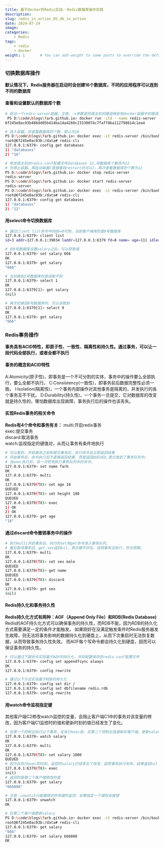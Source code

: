 ```yaml
---
title: 基于Docker的Redis实战--Redis数据库操作实践
description:
slug: redis_in_action_05_db_in_action
date: 2024-07-24
image: 
categories:
    - Redis
tags:
    - redis
    - docker
weight: 1       # You can add weight to some posts to override the default sorting (date descending)
---
```



### 切换数据库操作
**默认情况下，Redis服务器在启动时会创建16个数据库，不同的应用程序可以连到不同的数据库**
#### 查看和设置默认的数据库个数
```sh
# 启动一个redis-server容器，注意，-v参数是将宿主机的路径映射到docker容器中的路径，路径不能加引号
 PS D:\code\blogs\farb.github.io> docker run -itd --name redis-server -v D:\ArchitectPracticer\Redis\RedisConf\redis.conf:/redisConfig/redis.conf -p 6379:6379 redis:latest redis-server /redisConfig/redis.conf  
6f245e0ac03b486dd05b414ba14a4260c23330074c7faff8ba112798614c1ea4

# 进入容器，并查看数据库的个数，默认为16
PS D:\code\blogs\farb.github.io> docker exec -it redis-server /bin/bash 
root@6f245e0ac03b:/data# redis-cli
127.0.0.1:6379> config get databases
1) "databases"
2) "16"

# 修改宿主机的redis.conf配置文件databases 12,将数据库个数改为12
# 先停止容器，再启动容器(直接重启restart也可以)，再次查看数据库的个数为12
PS D:\code\blogs\farb.github.io> docker stop redis-server
redis-server
PS D:\code\blogs\farb.github.io> docker start redis-server
redis-server
PS D:\code\blogs\farb.github.io> docker exec -it redis-server /bin/bash
root@6f245e0ac03b:/data# redis-cli
127.0.0.1:6379> config get databases
1) "databases"
2) "12"
```
#### 用select命令切换数据库
```sh
# 通过client list命令中的db=0可知，当前客户端用的是0号数据库
127.0.0.1:6379> client list
id=3 addr=127.0.0.1:39034 laddr=127.0.0.1:6379 fd=8 name= age=111 idle=0 flags=N db=0 sub=0 psub=0 ssub=0 multi=-1 qbuf=26 qbuf-free=20448 argv-mem=10 multi-mem=0 rbs=1024 rbp=0 obl=0 oll=0 omem=0 tot-mem=22426 events=r cmd=client|list user=default redir=-1 resp=2 lib-name= lib-ver=

# 在0号数据库设置salary之后，可以获取值
127.0.0.1:6379> set salary 666
OK
127.0.0.1:6379> get salary
"666"

# 当切换到1号数据库时就读取不到
127.0.0.1:6379> select 1
OK
127.0.0.1:6379[1]> get salary
(nil)

# 再次切换回0号数据库时，可以读取到
127.0.0.1:6379[1]> select 0
OK
127.0.0.1:6379> get salary
"666"
```

### Redis事务操作
**事务具有ACID特性，即原子性、一致性、隔离性和持久性。通过事务，可以让一段代码全部执行，或者全都不执行**
#### 事务的概念和ACID特性
A:Atomicity(原子性)，即事务是一个不可分割的实体，事务中的操作要么全部执行，要么全都不执行。
C:Consistency(一致性)，即事务前后数据完整性必须一致。
I:Isolation(隔离性)，一个事务内部操作对其他事务是隔离的，并发执行的各个事务互不干扰。
D:Durability(持久性)，一个事务一旦提交，它对数据库的改变就是持久性的，哪怕数据库出现故障，事务执行后的操作也该丢失。

#### 实现Redis事务的相关命令
**Redis有4个命令和事务有关：**
multi:开启redis事务     
exec:提交事务       
discard:取消事务    
watch:监视指定的键值对，从而让事务有条件地执行

```sh
# 可以看到，开启事务之前和提交事务后，执行命令会立即返回结果
# 开始事务后，命令执行后不直接返回结果，而是返回QUEUED,表示放到了事务队列中。
# 当exec执行后，会一次性地执行事务队列中的命令。
127.0.0.1:6379> set name farb
OK
127.0.0.1:6379> multi
OK
127.0.0.1:6379(TX)> set age 18
QUEUED
127.0.0.1:6379(TX)> set height 180
QUEUED
127.0.0.1:6379(TX)> exec
1) OK
2) OK
127.0.0.1:6379> get age
"18"
```

#### 通过discard命令撤销事务中的操作
```sh
# 执行multi开启事务后，执行的set和get命令进入事务队列，
# 最后取消事务后，get sex返回nil，表示键不存在，说明事务没执行，符合预期。
127.0.0.1:6379> multi
OK
127.0.0.1:6379(TX)> set sex male
QUEUED
127.0.0.1:6379(TX)> get name
QUEUED
127.0.0.1:6379(TX)> discard
OK
127.0.0.1:6379> get sex
(nil)
```

#### Redis持久化和事务持久性
**Redis持久化方式有两种：AOF（Append Only File）和RDB(Redis Database)**
Redis的AOF持久化方式可以确保事务的持久性，而RDB不能，因为RDB的持久化方式需要满足一定的条件才能触发。
如果刚好在没满足触发条件时Redis服务器发生故障，则无法将事务影响的数据持久化到硬盘上，从而下次重启时无法恢复数据，从而导致事务持久性失效。
而AOF每个写命令都会持久化到硬盘，因而可以保证事务的持久性。

``` sh
# 可以通过下面命令实现基于AOF的持久化，并将配置保存到redis.conf配置文件
127.0.0.1:6379> config set appendfsync always
OK
127.0.0.1:6379> config rewrite

# 通过以下方式实现基于RDB的持久化
127.0.0.1:6379> config set dir /
127.0.0.1:6379> config set dbfilename redis.rdb
127.0.0.1:6379> config rewrite
```

#### 用watch命令监视指定键
其他客户端C2修改watch监控的变量，会阻止客户端C1中的事务对该变量的修改，因为客户端C1监控时的值和更新时刻的值已经发生了变化。
```sh
# 在第一个控制台执行以下事务，在执行exec前，在第二个控制台连接新的客户端，更新salary的值为666888
127.0.0.1:6379> watch salary
OK
127.0.0.1:6379> multi
OK
127.0.0.1:6379(TX)> set salary 1000
QUEUED
# 因为在执行exec的时刻，监控的salary已经发生了改变，因而事务执行失败，结果返回nil
127.0.0.1:6379(TX)> exec
(nil)
# 返回的是第二个客户端修改的值
127.0.0.1:6379> get salary
"666888"

# 注意：unwatch只能撤销对所有键的监控，如果指定一个键则会报错
127.0.0.1:6379> unwatch
OK

# 在第二个客户端更新salary
PS D:\code\blogs\farb.github.io> docker exec -it redis-server /bin/bash
root@6f245e0ac03b:/data# redis-cli
127.0.0.1:6379> get salary
"666"
127.0.0.1:6379> set salary 666888
OK
```










































